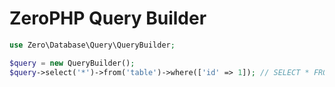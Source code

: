 # ZeroPHP Query Builder

```php
use Zero\Database\Query\QueryBuilder;

$query = new QueryBuilder();
$query->select('*')->from('table')->where(['id' => 1]); // SELECT * FROM table WHERE id = 1
```